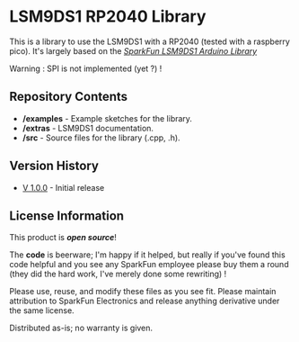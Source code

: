 LSM9DS1 RP2040 Library
======================
This is a library to use the LSM9DS1 with a RP2040 (tested with a raspberry pico).
It's largely based on the _[SparkFun LSM9DS1 Arduino Library](https://github.com/sparkfun/SparkFun_LSM9DS1_Arduino_Library)_

Warning : SPI is not implemented (yet ?) !

Repository Contents
-------------------
* **/examples** - Example sketches for the library.
* **/extras** - LSM9DS1 documentation.
* **/src** - Source files for the library (.cpp, .h).

Version History
---------------

* [V 1.0.0](https://github.com/sparkfun/SparkFun_LSM9DS1_Arduino_Library/releases/tag/V_1.0.0) - Initial release

License Information
-------------------

This product is _**open source**_!

The **code** is beerware; I'm happy if it helped, but really if you've found this code helpful and you see any SparkFun employee please buy them a round (they did the hard work, I've merely done some rewriting) !

Please use, reuse, and modify these files as you see fit. Please maintain attribution to SparkFun Electronics and release anything derivative under the same license.

Distributed as-is; no warranty is given.
